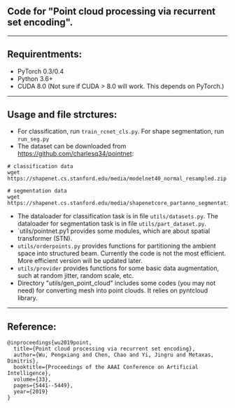 ## Code for "Point cloud processing via recurrent set encoding".

---

## Requirentments:
- PyTorch 0.3/0.4
- Python 3.6+
- CUDA 8.0 (Not sure if CUDA > 8.0 will work. This depends on PyTorch.)

---

## Usage and file strctures:

- For classification, run `train_rcnet_cls.py`. For shape segmentation, run `run_seg.py`
- The dataset can be downloaded from https://github.com/charlesq34/pointnet:
```
# classification data
wget https://shapenet.cs.stanford.edu/media/modelnet40_normal_resampled.zip

# segmentation data
wget https://shapenet.cs.stanford.edu/media/shapenetcore_partanno_segmentation_benchmark_v0_normal.zip
```

- The dataloader for classification task is in file `utils/datasets.py`. The dataloader for segmentation task is in file `utils/part_dataset.py`.
- `utils/pointnet.py1 provides some modules, which are about spatial transformer (STN).  
- `utils/orderpoints.py` provides functions for partitioning the ambient space into structured beam. Currently the code is not the most efficient. More efficient version will be updated later.
- `utils/provider` provides functions for some basic data augmentation, such at random jitter, random scale, etc.
- Directory "utils/gen_point_cloud" includes some codes (you may not need) for converting mesh into point clouds. It relies on pyntcloud library.

---
## Reference:
```
@inproceedings{wu2019point,
  title={Point cloud processing via recurrent set encoding},
  author={Wu, Pengxiang and Chen, Chao and Yi, Jingru and Metaxas, Dimitris},
  booktitle={Proceedings of the AAAI Conference on Artificial Intelligence},
  volume={33},
  pages={5441--5449},
  year={2019}
}
```